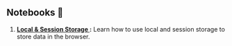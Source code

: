 ## Notebooks 📓

1. **[Local & Session Storage ](01-Local-Storage-and-Session-Storage.ipynb):** Learn how to use local and session storage to store data in the browser.

